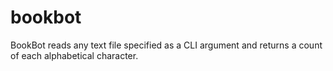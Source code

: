 # bookbot

BookBot reads any text file specified as a CLI argument and returns a count of each alphabetical character.
